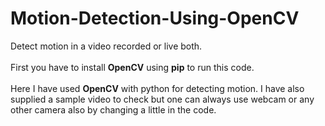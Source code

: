 # Motion-Detection-Using-OpenCV
Detect motion in a video recorded or live both. </br>
</br>
First you have to install <b>OpenCV</b> using <b>pip</b> to run this code.</br>
</br>
Here I have used <b>OpenCV</b> with  python for detecting motion. I have also supplied a sample video to check but one can always
use webcam or any other  camera also by changing a little in the code.
